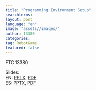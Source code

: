 ```yaml
---
title: "Programming Environment Setup"
searchterms:
layout: post
language: "en"
image: "assets//images/"
author: 13380
categories:
tag: RobotGame
featured: false
---
```

FTC 13380<br>

Slides:<br>
EN: <a href="/translations/en-us/Robot/ProgrammingEnvironmentSetup.pptx">PPTX</a>,
<a href="/translations/en-us/Robot/ProgrammingEnvironmentSetup.pdf">PDF</a><br>
ES: <a href="/translations/es/Robot/ProgrammingEnvironmentSetupES.pptx">PPTX</a>,
<a href="/translations/es/Robot/ProgrammingEnvironmentSetupES.pdf">PDF</a>
